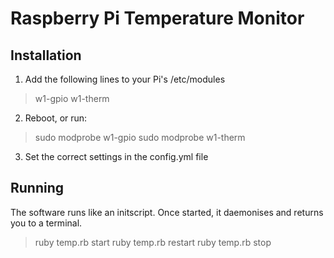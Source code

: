 Raspberry Pi Temperature Monitor
================================

Installation
------------

1. Add the following lines to your Pi's /etc/modules

> w1-gpio
> w1-therm

2. Reboot, or run:

> sudo modprobe w1-gpio
> sudo modprobe w1-therm

3. Set the correct settings in the config.yml file

Running
-------

The software runs like an initscript. Once started, it daemonises and returns you to a terminal.

> ruby temp.rb start
> ruby temp.rb restart
> ruby temp.rb stop
